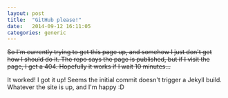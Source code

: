 ```yaml
---
layout: post
title:  "GitHub please!"
date:   2014-09-12 16:11:05
categories: generic
---
```


~~So I'm currently trying to get this page up, and somehow I just don't get how I should do it.
The repo says the page is published, but if I visit the page, I get a 404. Hopefully it works if I wait 10 minutes...~~

It worked! I got it up! Seems the initial commit doesn't trigger a Jekyll build. Whatever the site is up, and I'm happy :D
